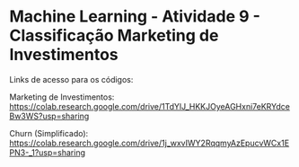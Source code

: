 # Machine Learning - Atividade  9 - Classificação Marketing de Investimentos


Links de acesso para os códigos:

Marketing de Investimentos:
https://colab.research.google.com/drive/1TdYlJ_HKKJOyeAGHxni7eKRYdceBw3WS?usp=sharing

Churn (Simplificado):
https://colab.research.google.com/drive/1j_wxvIWY2RqqmyAzEpucvWCx1EPN3-_1?usp=sharing
